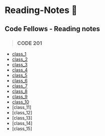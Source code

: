 # **Reading-Notes** :notebook:

## Code Fellows - Reading notes

> ### CODE 201
- [class_1](./201_notes/class_1.md)
- [class_2](./201_notes/class_2.md)
- [class_3](./201_notes/class_3.md)
- [class_4](./201_notes/class_4.md)
- [class_5](./201_notes/class_5.md)
- [class_6](./201_notes/class_6.md)
- [class_7](./201_notes/class_7.md)
- [class_8](./201_notes/class_8.md)
- [class_9](./201_notes/class_9.md)
- [class_10](./201_notes/class_10.md)
- [class_11]
- [class_12]
- [class_13]
- [class_14]
- [class_15]

